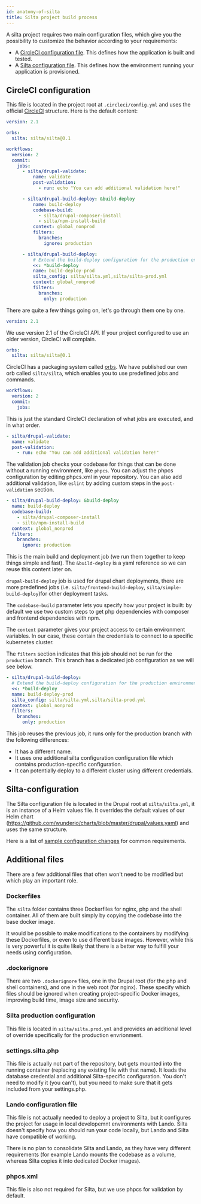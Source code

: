 ```yaml
---
id: anatomy-of-silta
title: Silta project build process
---
```


A silta project requires two main configuration files, which give you the possibility to customize the behavior according to your requirements:

- A [CircleCI configuration file](#circleci-configuration). This defines how the application is built and tested.
- A [Silta configuration file](#silta-configuration). This defines how the environment running your application is provisioned.

## CircleCI configuration

This file is located in the project root at `.circleci/config.yml` and uses the official [CircleCI](https://circleci.com/docs/2.0/configuration-reference/) structure. Here is the default content:

```yaml
version: 2.1

orbs:
  silta: silta/silta@0.1

workflows:
  version: 2
  commit:
    jobs:
      - silta/drupal-validate:
          name: validate
          post-validation:
            - run: echo "You can add additional validation here!"

      - silta/drupal-build-deploy: &build-deploy
          name: build-deploy
          codebase-build:
            - silta/drupal-composer-install
            - silta/npm-install-build
          context: global_nonprod
          filters:
            branches:
              ignore: production

      - silta/drupal-build-deploy:
          # Extend the build-deploy configuration for the production environment.
          <<: *build-deploy
          name: build-deploy-prod
          silta_config: silta/silta.yml,silta/silta-prod.yml
          context: global_nonprod
          filters:
            branches:
              only: production

```

There are quite a few things going on, let's go through them one by one.

```yaml
version: 2.1
```
We use version 2.1 of the CircleCI API. If your project configured to use an older version, CircleCI will complain.

```yaml
orbs:
  silta: silta/silta@0.1
```
CircleCI has a packaging system called [orbs](https://circleci.com/docs/2.0/orb-intro/#section=configuration). 
We have published our own orb called `silta/silta`, which enables you to use predefined jobs and commands.

```yaml
workflows:
  version: 2
  commit:
    jobs:
```
This is just the standard CircleCI declaration of what jobs are executed, and in what order.

```yaml
- silta/drupal-validate:
  name: validate
  post-validation:
    - run: echo "You can add additional validation here!"
```
The validation job checks your codebase for things that can be done without a running environment, like `phpcs`.
You can adjust the phpcs configuration by editing phpcs.xml in your repository. 
You can also add additional validation, like `eslint` by adding custom steps in the 
`post-validation` section.

```yaml
- silta/drupal-build-deploy: &build-deploy
  name: build-deploy
  codebase-build:
    - silta/drupal-composer-install
    - silta/npm-install-build
  context: global_nonprod
  filters:
    branches:
      ignore: production
```
This is the main build and deployment job (we run them together to keep things simple and fast). 
The `&build-deploy` is a yaml reference so we can reuse this content later on.

`drupal-build-deploy` job is used for drupal chart deployments, there are more predefined jobs (i.e. `silta/frontend-build-deploy`, `silta/simple-build-deploy`)for other deployment tasks. 

The `codebase-build` parameter lets you specify how your project is built: by default we use two custom steps to 
get php dependencies with composer and frontend dependencies with npm. 

The `context` parameter gives your project access to certain environment variables. 
In our case, these contain the credentials to connect to a specific kubernetes cluster.  

The `filters` section indicates that this job should not be run for the `production` branch.
This branch has a dedicated job configuration as we will see below.

```yaml
- silta/drupal-build-deploy:
  # Extend the build-deploy configuration for the production environment.
  <<: *build-deploy
  name: build-deploy-prod
  silta_config: silta/silta.yml,silta/silta-prod.yml
  context: global_nonprod
  filters:
    branches:
      only: production
```
This job reuses the previous job, it runs only for the production branch with the following differences:

- It has a different name.
- It uses one additional silta configuration configuration file which contains production-specific configuration.
- It can potentially deploy to a different cluster using different credentials.

## Silta-configuration

The Silta configuration file is located in the Drupal root at `silta/silta.yml`, it is an instance of a Helm values file.
It overrides the default values of our Helm chart (https://github.com/wunderio/charts/blob/master/drupal/values.yaml) 
and uses the same structure.

Here is a list of [sample configuration changes](silta-examples.md) for common requirements.

## Additional files

There are a few additional files that often won't need to be modified but which play an important role.

### Dockerfiles
The `silta` folder contains three Dockerfiles for nginx, php and the shell container. 
All of them are built simply by copying the codebase into the base docker image.

It would be possible to make modifications to the containers by modifying these Dockerfiles, or even to use different base images. 
However, while this is very powerful it is quite likely that there is a better way to fulfill your needs using configuration. 

### .dockerignore
There are two `.dockerignore` files, one in the Drupal root (for the php and shell containers), and one in the web root (for nginx). 
These specify which files should be ignored when creating project-specific Docker images, improving build time, image size and security. 

### Silta production configuration
This file is located in `silta/silta.prod.yml` and provides an additional level of override specifically for the production envrionment.

### settings.silta.php
This file is actually not part of the repository, but gets mounted into the running container (replacing any existing file with that name).
It loads the database credential and additional Silta-specific configuration. You don't need to modify it (you can't), but you need to make sure
that it gets included from your settings.php.

### Lando configuration file
This file is not actually needed to deploy a project to Silta, but it configures the project for
usage in local developemnt environments with Lando. Silta doesn't specify how you should run your code locally, but Lando and Silta have compatible of working.

There is no plan to consolidate Silta and Lando, as they have very different requirements (for example Lando mounts the codebase as a volume, whereas Silta copies it into dedicated Docker images). 

### phpcs.xml
This file is also not required for Silta, but we use phpcs for validation by default.
